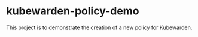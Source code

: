 # kubewarden-policy-demo
This project is to demonstrate the creation of a new policy for Kubewarden.
